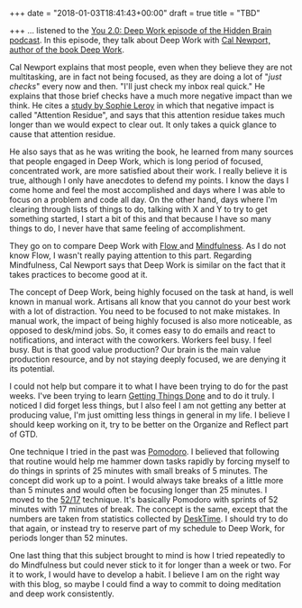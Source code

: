 +++
date = "2018-01-03T18:41:43+00:00"
draft = true
title = "TBD"

+++
... listened to the [You 2.0: Deep Work episode of the Hidden Brain podcast](https://www.npr.org/2017/07/25/539092670/you-2-0-the-value-of-deep-work-in-an-age-of-distraction). In this episode, they talk about Deep Work with [Cal Newport, author of the book Deep Work](https://www.amazon.ca/Deep-Work-Focused-Success-Distracted/dp/1455586692).

Cal Newport explains that most people, even when they believe they are not multitasking, are in fact not being focused, as they are doing a lot of "_just checks_" every now and then. "I'll just check my inbox real quick." He explains that those brief checks have a much more negative impact than we think. He cites a [study by Sophie Leroy](http://www.sciencedirect.com/science/article/pii/S0749597809000399) in which that negative impact is called "Attention Residue", and says that this attention residue takes much longer than we would expect to clear out. It only takes a quick glance to cause that attention residue.

He also says that as he was writing the book, he learned from many sources that people engaged in Deep Work, which is long period of focused, concentrated work, are more satisfied about their work. I really believe it is true, although I only have anecdotes to defend my points. I know the days I come home and feel the most accomplished and days where I was able to focus on a problem and code all day. On the other hand, days where I'm clearing through lists of things to do, talking with X and Y to try to get something started, I start a bit of this and that because I have so many things to do, I never have that same feeling of accomplishment.

They go on to compare Deep Work with [Flow ](https://www.amazon.ca/Flow-Psychology-Experience-Mihaly-Csikszentmihalyi/dp/0061339202)and [Mindfulness](https://www.mindful.org/meditation/mindfulness-getting-started/). As I do not know Flow, I wasn't really paying attention to this part. Regarding Mindfulness, Cal Newport says that Deep Work is similar on the fact that it takes practices to become good at it.

The concept of Deep Work, being highly focused on the task at hand, is well known in manual work. Artisans all know that you cannot do your best work with a lot of distraction. You need to be focused to not make mistakes. In manual work, the impact of being highly focused is also more noticeable, as opposed to desk/mind jobs. So, it comes easy to do emails and react to notifications, and interact with the coworkers. Workers feel busy. I feel busy. But is that good value production? Our brain is the main value production resource, and by not staying deeply focused, we are denying it its potential.

I could not help but compare it to what I have been trying to do for the past weeks. I've been trying to learn [Getting Things Done](https://en.wikipedia.org/wiki/Getting_Things_Done) and to do it truly. I noticed I did forget less things, but I also feel I am not getting any better at producing value, I'm just omitting less things in general in my life. I believe I should keep working on it, try to be better on the Organize and Reflect part of GTD.

One technique I tried in the past was [Pomodoro](https://en.wikipedia.org/wiki/Pomodoro_Technique). I believed that following that routine would help me hammer down tasks rapidly by forcing myself to do things in sprints of 25 minutes with small breaks of 5 minutes. The concept did work up to a point. I would always take breaks of a little more than 5 minutes and would often be focusing longer than 25 minutes. I moved to the [52/17](https://www.themuse.com/advice/the-rule-of-52-and-17-its-random-but-it-ups-your-productivity) technique. It's basically Pomodoro with sprints of 52 minutes with 17 minutes of break. The concept is the same, except that the numbers are taken from statistics collected by [DeskTime](https://desktime.com/). I should try to do that again, or instead try to reserve part of my schedule to Deep Work, for periods longer than 52 minutes.

One last thing that this subject brought to mind is how I tried repeatedly to do Mindfulness but could never stick to it for longer than a week or two. For it to work, I would have to develop a habit. I believe I am on the right way with this blog, so maybe I could find a way to commit to doing meditation and deep work consistently.
